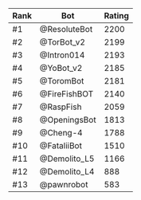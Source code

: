 Rank|Bot|Rating
---|---|---
#1|@ResoluteBot|2200
#2|@TorBot_v2|2199
#3|@Intron014|2193
#4|@YoBot_v2|2185
#5|@ToromBot|2181
#6|@FireFishBOT|2140
#7|@RaspFish|2059
#8|@OpeningsBot|1813
#9|@Cheng-4|1788
#10|@FataliiBot|1510
#11|@Demolito_L5|1166
#12|@Demolito_L4|888
#13|@pawnrobot|583
